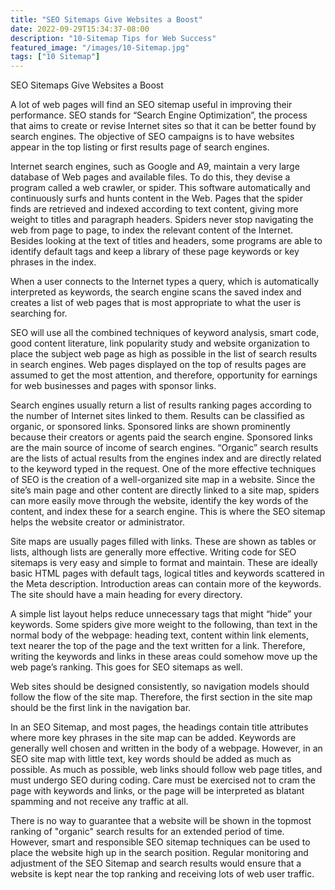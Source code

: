 ```yaml
---
title: "SEO Sitemaps Give Websites a Boost"
date: 2022-09-29T15:34:37-08:00
description: "10-Sitemap Tips for Web Success"
featured_image: "/images/10-Sitemap.jpg"
tags: ["10 Sitemap"]
---
```


SEO Sitemaps Give Websites a Boost 

A lot of web pages will find an SEO sitemap useful in improving their performance.  SEO stands for “Search Engine Optimization”, the process that aims to create or revise Internet sites so that it can be better found by search engines.  The objective of SEO campaigns is to have websites appear in the top listing or first results page of search engines.

Internet search engines, such as Google and A9, maintain a very large database of Web pages and available files.  To do this, they devise a program called a web crawler, or spider.  This software automatically and continuously surfs and hunts content in the Web.  Pages that the spider finds are retrieved and indexed according to text content, giving more weight to titles and paragraph headers.  Spiders never stop navigating the web from page to page, to index the relevant content of the Internet.  Besides looking at the text of titles and headers, some programs are able to identify default tags and keep a library of these page keywords or key phrases in the index.

When a user connects to the Internet types a query, which is automatically interpreted as keywords, the search engine scans the saved index and creates a list of web pages that is most appropriate to what the user is searching for.  

SEO will use all the combined techniques of keyword analysis, smart code, good content literature, link popularity study and website organization to place the subject web page as high as possible in the list of search results in search engines.  Web pages displayed on the top of results pages are assumed to get the most attention, and therefore, opportunity for earnings for web businesses and pages with sponsor links.

Search engines usually return a list of results ranking pages according to the number of Internet sites linked to them.  Results can be classified as organic, or sponsored links.  Sponsored links are shown prominently because their creators or agents paid the search engine.  Sponsored links are the main source of income of search engines.  “Organic” search results are the lists of actual results from the engines index and are directly related to the keyword typed in the request. 
One of the more effective techniques of SEO is the creation of a well-organized site map in a website.  Since the site’s main page and other content are directly linked to a site map, spiders can more easily move through the website, identify the key words of the content, and index these for a search engine.  This is where the SEO sitemap helps the website creator or administrator.

Site maps are usually pages filled with links.  These are shown as tables or lists, although lists are generally more effective.  Writing code for SEO sitemaps is very easy and simple to format and maintain.  These are ideally basic HTML pages with default tags, logical titles and keywords scattered in the Meta description.  Introduction areas can contain more of the keywords.  The site should have a main heading for every directory. 

A simple list layout helps reduce unnecessary tags that might “hide” your keywords.  Some spiders give more weight to the following, than text in the normal body of the webpage:  heading text, content within link elements, text nearer the top of the page and the text written for a link.  Therefore, writing the keywords and links in these areas could somehow move up the web page’s ranking.  This goes for SEO sitemaps as well.

Web sites should be designed consistently, so navigation models should follow the flow of the site map.  Therefore, the first section in the site map should be the first link in the navigation bar.  

In an SEO Sitemap, and most pages, the headings contain title attributes where more key phrases in the site map can be added. Keywords are generally well chosen and written in the body of a webpage.  However, in an SEO site map with little text, key words should be added as much as possible.  As much as possible, web links should follow web page titles, and must undergo SEO during coding.  Care must be exercised not to cram the page with keywords and links, or the page will be interpreted as blatant spamming and not receive any traffic at all.

There is no way to guarantee that a website will be shown in the topmost ranking of "organic" search results for an extended period of time.  However, smart and responsible SEO sitemap techniques can be used to place the website high up in the search position.  Regular monitoring and adjustment of the SEO Sitemap and search results would ensure that a website is kept near the top ranking and receiving lots of web user traffic.

